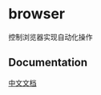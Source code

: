 # browser

控制浏览器实现自动化操作

## Documentation
[中文文档](https://docs.73zls.com/zlsgo/#/c9e16ee075214cf2a9df1f7093aece58)
